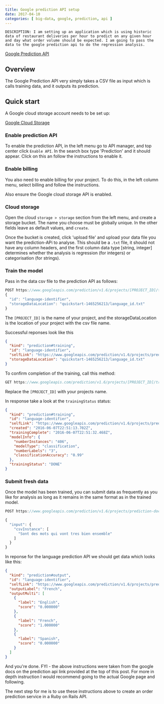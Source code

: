 ```yaml
---
title: Google prediction API setup
date: 2017-04-10
categories: [ big-data, google, prediction, api ]
---
```


    DESCRIPTION: I am setting up an application which is using historic data of restaurant deliveries per hour to predict on any given hour and day what order volume should be expected. I am going to pass the data to the google prediction api to do the regression analysis.

[Google Prediction API](https://cloud.google.com/prediction/docs/)

## Overview

The Google Prediction API very simply takes a CSV file as input which is calls training data, and it outputs its prediction.


## Quick start

A Google cloud storage account needs to be set up:

[Google Cloud Storage](https://console.cloud.google.com/)

### Enable prediction API

To enable the prediction API, in the left menu go to API manager, and top center click `Enable API`. In the search box type 'Prediction' and it should appear. Click on this an follow the instructions to enable it.

### Enable billing

You also need to enable billing for your project. To do this, in the left column menu, select billing and follow the instructions.

Also ensure the Google cloud storage API is enabled.

### Cloud storage

Open the cloud `storage > storage` section from the left menu, and create a storage bucket. The name you choose must be globally unique. In the other fields leave as default values, and `create`.

Once the bucket is created, click 'upload file' and upload your data file you want the prediction-APi to analyse. This should be a `.txt` file, it should not have any column headers, and the first column data type [string, integer] determines whether the analysis is regression (for integers) or categorisation (for strings).

### Train the model

Pass in the data csv file to the prediction API as follows:

``` javascript
POST https://www.googleapis.com/prediction/v1.6/projects/[PROJECT_ID]/trainedmodels
{
  "id": "language-identifier",
  "storageDataLocation": "quickstart-1465256213/language_id.txt"
}
```

The `[PROJECT_ID]` is the name of your project, and the storageDataLocation is the location of your project with the csv file name.

Successful reponses look like this

``` json
{
  "kind": "prediction#training",
  "id": "language-identifier",
  "selfLink": "https://www.googleapis.com/prediction/v1.6/projects/prediction-docs/trainedmodels/language-identifier",
  "storageDataLocation": "quickstart-1465256213/language_id.txt"
}
```

To confirm completion of the training, call this method:

``` javascript
GET https://www.googleapis.com/prediction/v1.6/projects/[PROJECT_ID]/trainedmodels/language-identifier
```

Replace the `[PROJECT_ID]` with your projects name.

In response take a look at the `trainingStatus` status:

``` json
{
  "kind": "prediction#training",
  "id": "language-identifier",
  "selfLink": "https://www.googleapis.com/prediction/v1.6/projects/prediction-docs/trainedmodels/language-identifier",
  "created": "2016-06-07T22:51:13.702Z",
  "trainingComplete": "2016-06-07T22:51:32.468Z",
  "modelInfo": {
    "numberInstances": "406",
    "modelType": "classification",
    "numberLabels": "3",
    "classificationAccuracy": "0.99"
  },
  "trainingStatus": "DONE"
}
```

### Submit fresh data

Once the model has been trained, you can submit data as frequently as you like for analysis as long as it remains in the same format as in the trained model.

``` javascript
POST https://www.googleapis.com/prediction/v1.6/projects/prediction-docs/trainedmodels/language-identifier/predict

{
  "input": {
    "csvInstance": [
      "Sont des mots qui vont tres bien ensemble"
    ]
  }
}
```

In reponse for the language prediction API we should get data which looks like this:

``` json
{
  "kind": "prediction#output",
  "id": "language-identifier",
  "selfLink": "https://www.googleapis.com/prediction/v1.6/projects/prediction-docs/trainedmodels/language-identifier/predict",
  "outputLabel": "French",
  "outputMulti": [
    {
      "label": "English",
      "score": "0.000000"
    },
    {
      "label": "French",
      "score": "1.000000"
    },
    {
      "label": "Spanish",
      "score": "0.000000"
    }
  ]
}
```

And you're done. FYI - the above instructions were taken from the google docs on the prediction api link provided at the top of this post. For more in depth instruction I would recommend going to the actual Google page and following.

The next step for me is to use these instructions above to create an order prediction service in a Ruby on Rails API.
